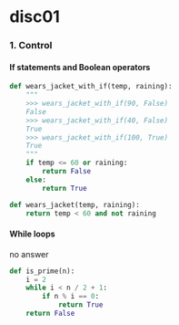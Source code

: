 # disc01

### 1. Control

#### If statements and Boolean operators

```py
def wears_jacket_with_if(temp, raining):
	"""
	>>> wears_jacket_with_if(90, False)
	False
	>>> wears_jacket_with_if(40, False)
	True
	>>> wears_jacket_with_if(100, True)
	True
	"""
	if temp <= 60 or raining:
		return False
	else:
		return True
```

```py
def wears_jacket(temp, raining):
	return temp < 60 and not raining
```

#### While loops

no answer

```py
def is_prime(n):
	i = 2
	while i < n / 2 + 1:
		if n % i == 0:
			return True
	return False
```

